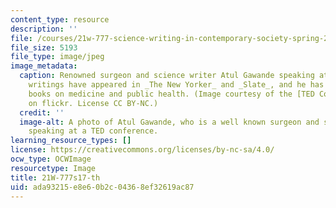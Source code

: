 ```yaml
---
content_type: resource
description: ''
file: /courses/21w-777-science-writing-in-contemporary-society-spring-2017/ada93215e8e60b2c04368ef32619ac87_21W-777s17-th.jpg
file_size: 5193
file_type: image/jpeg
image_metadata:
  caption: Renowned surgeon and science writer Atul Gawande speaking at TED2017. Gawande's
    writings have appeared in _The New Yorker_ and _Slate_, and he has written numerous
    books on medicine and public health. (Image courtesy of the [TED Conference](https://flic.kr/p/TCY1fo)
    on flickr. License CC BY-NC.)
  credit: ''
  image-alt: A photo of Atul Gawande, who is a well known surgeon and science writer,
    speaking at a TED conference.
learning_resource_types: []
license: https://creativecommons.org/licenses/by-nc-sa/4.0/
ocw_type: OCWImage
resourcetype: Image
title: 21W-777s17-th
uid: ada93215-e8e6-0b2c-0436-8ef32619ac87
---
```

